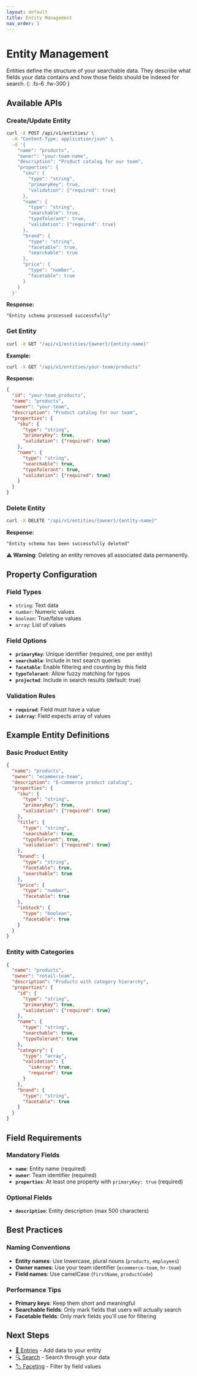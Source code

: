 ```yaml
---
layout: default
title: Entity Management
nav_order: 3
---
```


# Entity Management

Entities define the structure of your searchable data. They describe what fields your data contains and how those fields should be indexed for search.
{: .fs-6 .fw-300 }

## Available APIs

### Create/Update Entity
```bash
curl -X POST /api/v1/entities/ \
  -H "Content-Type: application/json" \
  -d '{
    "name": "products",
    "owner": "your-team-name",
    "description": "Product catalog for our team",
    "properties": {
      "sku": {
        "type": "string",
        "primaryKey": true,
        "validation": {"required": true}
      },
      "name": {
        "type": "string",
        "searchable": true,
        "typoTolerant": true,
        "validation": {"required": true}
      },
      "brand": {
        "type": "string",
        "facetable": true,
        "searchable": true
      },
      "price": {
        "type": "number",
        "facetable": true
      }
    }
  }'
```

**Response:**
```
"Entity schema processed successfully"
```

### Get Entity
```bash
curl -X GET "/api/v1/entities/{owner}/{entity-name}"
```

**Example:**
```bash
curl -X GET "/api/v1/entities/your-team/products"
```

**Response:**
```json
{
  "id": "your-team_products",
  "name": "products",
  "owner": "your-team",
  "description": "Product catalog for our team",
  "properties": {
    "sku": {
      "type": "string",
      "primaryKey": true,
      "validation": {"required": true}
    },
    "name": {
      "type": "string",
      "searchable": true,
      "typoTolerant": true,
      "validation": {"required": true}
    }
  }
}
```

### Delete Entity
```bash
curl -X DELETE "/api/v1/entities/{owner}/{entity-name}"
```

**Response:**
```
"Entity schema has been successfully deleted"
```

**⚠️ Warning**: Deleting an entity removes all associated data permanently.

## Property Configuration

### Field Types
- `string`: Text data
- `number`: Numeric values  
- `boolean`: True/false values
- `array`: List of values

### Field Options
- **`primaryKey`**: Unique identifier (required, one per entity)
- **`searchable`**: Include in text search queries
- **`facetable`**: Enable filtering and counting by this field
- **`typoTolerant`**: Allow fuzzy matching for typos
- **`projected`**: Include in search results (default: true)

### Validation Rules
- **`required`**: Field must have a value
- **`isArray`**: Field expects array of values

## Example Entity Definitions

### Basic Product Entity
```json
{
  "name": "products",
  "owner": "ecommerce-team",
  "description": "E-commerce product catalog",
  "properties": {
    "sku": {
      "type": "string",
      "primaryKey": true,
      "validation": {"required": true}
    },
    "title": {
      "type": "string",
      "searchable": true,
      "typoTolerant": true,
      "validation": {"required": true}
    },
    "brand": {
      "type": "string",
      "facetable": true,
      "searchable": true
    },
    "price": {
      "type": "number",
      "facetable": true
    },
    "inStock": {
      "type": "boolean",
      "facetable": true
    }
  }
}
```

### Entity with Categories
```json
{
  "name": "products", 
  "owner": "retail-team",
  "description": "Products with category hierarchy",
  "properties": {
    "id": {
      "type": "string",
      "primaryKey": true,
      "validation": {"required": true}
    },
    "name": {
      "type": "string",
      "searchable": true,
      "typoTolerant": true
    },
    "category": {
      "type": "array",
      "validation": {
        "isArray": true,
        "required": true
      }
    },
    "brand": {
      "type": "string",
      "facetable": true
    }
  }
}
```

## Field Requirements

### Mandatory Fields
- **`name`**: Entity name (required)
- **`owner`**: Team identifier (required)  
- **`properties`**: At least one property with `primaryKey: true` (required)

### Optional Fields
- **`description`**: Entity description (max 500 characters)

## Best Practices

### Naming Conventions
- **Entity names**: Use lowercase, plural nouns (`products`, `employees`)
- **Owner names**: Use your team identifier (`ecommerce-team`, `hr-team`)
- **Field names**: Use camelCase (`firstName`, `productCode`)

### Performance Tips
- **Primary keys**: Keep them short and meaningful
- **Searchable fields**: Only mark fields that users will actually search
- **Facetable fields**: Only mark fields you'll use for filtering

## Next Steps

- [📝 Entries](entries.md) - Add data to your entity
- [🔍 Search](search.md) - Search through your data
- [🏷️ Faceting](faceting.md) - Filter by field values